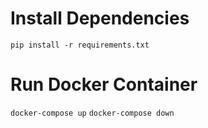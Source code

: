 # Install Dependencies

`pip install -r requirements.txt`

# Run Docker Container

`docker-compose up`
`docker-compose down`
